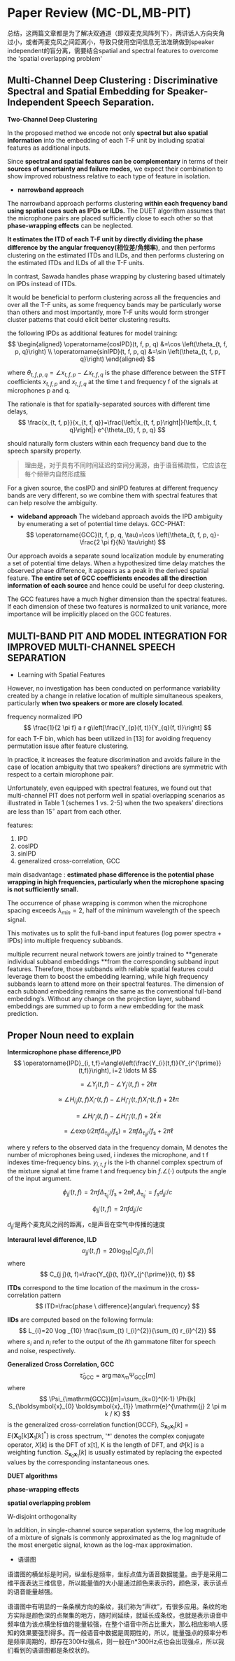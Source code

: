 # Paper Review (MC-DL,MB-PIT)

总结，这两篇文章都是为了解决双通道（即双麦克风阵列下），两讲话人方向夹角过小，或者两麦克风之间距离小，导致只使用空间信息无法准确做到speaker independent的盲分离，需要结合spatial and spectral features to overcome the 'spatial overlapping problem'



## Multi-Channel Deep Clustering : Discriminative Spectral and Spatial Embedding for Speaker-Independent Speech Separation.

**Two-Channel Deep Clustering**

In the proposed method we encode not only **spectral but also spatial information** into the embedding of each T-F unit by  including spatial features as additional inputs.

Since **spectral and spatial features can be complementary** in terms of their **sources of uncertainty and failure modes,** we expect their combination to show improved robustness relative to each type of feature in isolation.

- **narrowband approach**

The narrowband approach performs clustering **within each frequency band** **using spatial cues such as IPDs or ILDs.** The DUET algorithm assumes that the microphone pairs are placed sufficiently close to each other so that **phase-wrapping effects** can be neglected. 

  **It estimates the ITD of each T-F unit by directly dividing the phase difference by the angular frequency(相位差/角频率)**, and then performs clustering on the estimated ITDs and ILDs, and then performs clustering on the estimated ITDs and ILDs of all the T-F units.

  In contrast,  Sawada handles phase wrapping by clustering based ultimately on IPDs instead of ITDs.

It would be beneficial to perform clustering across all the frequencies and over all the T-F units, as some frequency bands may be particularly worse than others and most importantly, more T-F units would form stronger cluster patterns that could elicit better clustering results.

the following IPDs as additional features for model training:
$$
\begin{aligned} \operatorname{cosIPD}(t, f, p, q) &=\cos \left(\theta_{t, f, p, q}\right) \\ \operatorname{sinIPD}(t, f, p, q) &=\sin \left(\theta_{t, f, p, q}\right) \end{aligned}
$$

where $\theta_{t, f, p, q}=\angle x_{t, f, p}-\angle x_{t, f, q}$ is the phase difference between the STFT coefficients $x_{t,f,p}$ and $x_{t,f,q}$ at the time t and frequency f of the signals at microphones p and q.

The rationale is that for spatially-separated sources with different time delays, 
$$
\frac{x_{t, f, p}}{x_{t, f, q}}=\frac{\left|x_{t, f, p}\right|}{\left|x_{t, f, q}\right|} e^{\theta_{t}, f, p, q}
$$

should naturally form clusters within each frequency band due to the speech sparsity property.


> 理由是，对于具有不同时间延迟的空间分离源，由于语音稀疏性，它应该在每个频带内自然形成簇

For a given source, the cosIPD and sinIPD features at different frequency bands are very
different, so we combine them with spectral features that can help resolve the ambiguity.

- **wideband approach**
The wideband approach avoids the IPD ambiguity by enumerating a set of potential time delays.
GCC-PHAT:
$$
\operatorname{GCC}(t, f, p, q, \tau)=\cos \left(\theta_{t, f, p, q}-\frac{2 \pi f}{N} \tau\right)
$$

Our approach avoids a separate sound localization module by enumerating a set of potential time delays. When a hypothesized time delay matches the observed phase difference, it appears as a peak in the derived spatial feature. **The entire set of GCC coefficients encodes all the direction information of each source** and hence could be useful for deep clustering.

The GCC features have a much higher dimension than the spectral features. If each dimension of these two features is normalized to unit variance, more importance will be implicitly placed on the GCC features.

## MULTI-BAND PIT AND MODEL INTEGRATION FOR IMPROVED MULTI-CHANNEL SPEECH SEPARATION

- Learning with Spatial Features

However, no investigation has been conducted on performance variability created by a change in relative location of multiple simultaneous speakers, particularly **when two speakers or more are closely located**.

frequency normalized IPD 
$$
\frac{1}{2 \pi f} a r g\left[\frac{Y_{p}(f, t)}{Y_{q}(f, t)}\right]
$$
for each T-F bin, which has been utilized in [13] for avoiding frequency permutation issue after feature clustering.

In practice, it increases the feature discrimination and avoids failure in the case of location ambiguity that two speakers? directions are symmetric with respect to a certain microphone pair.

Unfortunately, even equipped with spectral features, we found out that multi-channel PIT does not perform well in spatial overlapping scenarios as illustrated in Table 1 (schemes 1 vs. 2-5) when the two speakers’ directions are less than $15^{\circ}$ apart from each other.

features:

1. IPD
2. cosIPD
3. sinIPD
4. generalized cross-correlation, GCC

main disadvantage : **estimated phase difference is the potential phase wrapping in high frequencies, particularly when the microphone spacing is not sufficiently small.**

The occurrence of phase wrapping is common when the microphone spacing exceeds $\lambda_{min}=2$, half of the minimum wavelength of the speech signal.

This motivates us to split the full-band input features (log power spectra + IPDs) into multiple frequency subbands.

multiple recurrent neural network towers are jointly trained to **generate individual subband embeddings **from the corresponding subband input features. Therefore, those subbands with reliable spatial features could leverage them to boost the embedding learning, while high frequency subbands learn to attend more on their spectral features. The dimension of each subband embedding remains the same as the  conventional full-band embedding’s. Without any change on the projection layer, subband embeddings are summed up to form a new embedding for the mask prediction.


## Proper Noun need to explain

**Intermicrophone phase difference,IPD**
$$
\operatorname{IPD}_{i, t,f}=\angle\left(\frac{Y_{i}(t,f)}{Y_{i^{\prime}}(t,f)}\right), i=2 \ldots M
$$

$$
=\angle Y_{j}(t, f)-\angle Y_{j^{\prime}}(t, f)+2 \ell \pi
$$

$$
\approx \angle H_{i^{\prime} j}(t, f) X_{i^{*}}(t, f)-\angle H_{i^{*} j^{\prime}}(t, f) X_{i^{*}}(t, f)+2 \ell \pi
$$

$$
=\angle H_{i^{*} j}(t, f)-\angle H_{i^{*} j^{\prime}}(t, f)+2 \ell^{\prime} \pi
$$

$$
=\angle \exp \left(\iota 2 \pi f \Delta_{\tau_{i j} /} / f_{\mathrm{s}}\right)=2 \pi f \Delta_{\tau_{i j} /} / f_{\mathrm{s}}+2 \pi \ell
$$

where y refers to the observed data in the frequency domain, M denotes the number of microphones being used, i  indexes the microphone, and t f indexes time-frequency bins. $y_{i,t,f}$ is the i-th channel complex spectrum of the mixture signal at time frame t and frequency bin $f . \angle(\cdot)$ outputs the angle of the input argument.

$$
\phi_{j j^{\prime}}(t, f)=2 \pi f \Delta_{\tau_{i j}^{\prime}} / f_{\mathrm{s}}+2 \pi \ell, \Delta_{\tau_{i j}^{\prime}}=f_sd_{jj^{\prime}}/c
$$

$$
\phi_{j j^{\prime}}(t, f)=2 \pi f d_{jj^{\prime}}/c
$$

$d_{jj^{\prime}}$是两个麦克风之间的距离，c是声音在空气中传播的速度

**Interaural level difference, ILD**
$$
\alpha_{j j^{\prime}}(t, f)=20 \log _{10}\left|C_{j j}(t, f)\right|
$$
where
$$
C_{j j}(t, f)=\frac{Y_{j}(t, f)}{Y_{j^{\prime}}(t, f)}
$$

**ITDs** correspond to the time location of the maximum in the cross-correlation pattern
$$
ITD=\frac{phase \ difference}{angular\ frequency}
$$


**IIDs** are computed based on the following formula:
$$
L_{i}=20 \log _{10} \frac{\sum_{t} l_{i}^{2}}{\sum_{t} r_{i}^{2}}
$$
where $s_i$ and $n_i$ refer to the output of the *i*th gammatone filter for speech and noise, respectively.

**Generalized Cross Correlation, GCC**
$$
\hat{\tau}_{\mathrm{GCC}}=\arg \max _{m} \Psi_{\mathrm{GCC}}[m]
$$
where
$$
\Psi_{\mathrm{GCC}}[m]=\sum_{k=0}^{K-1} \Phi[k] S_{\boldsymbol{x}_{0} \boldsymbol{x}_{1}} \mathrm{e}^{\mathrm{j} 2 \pi m k / K}
$$
is the generalized cross-correlation function(GCCF), $S_{\boldsymbol{x}_{0} \boldsymbol{x}_{1}}[k]=E\left\{\boldsymbol{X}_{0}[k] \boldsymbol{X}_{1}[k]^{*}\right\}$ is cross spectrum, '*' denotes the complex conjugate operator, $X[k]$ is the DFT of x[t], K is the length of DFT, and $\Phi[k]$ is a weighting function. $S_{\boldsymbol{x}_{0} \boldsymbol{x}_{1}}[k]$ is usually estimated by replacing the expected values by the corresponding instantaneous ones.

**DUET algorithms**



**phase-wrapping effects**



**spatial overlapping problem**



W-disjoint orthogonality



In addition, in single-channel source separation systems, the log magnitude of a mixture of signals is commonly approximated as the log magnitude of the most energetic signal, known as the log-max approximation.





- 语谱图

语谱图的横坐标是时间，纵坐标是频率，坐标点值为语音数据能量。由于是采用二维平面表达三维信息，所以能量值的大小是通过颜色来表示的，颜色深，表示该点的语音能量越强。

语谱图中有明显的一条条横方向的条纹，我们称为“声纹”，有很多应用。条纹的地方实际是颜色深的点聚集的地方，随时间延续，就延长成条纹，也就是表示语音中频率值为该点横坐标值的能量较强，在整个语音中所占比重大，那么相应影响人感知的效果要强烈得多。而一般语音中数据是周期性的，所以，能量强点的频率分布是频率周期的，即存在300Hz强点，则一般在n*300Hz点也会出现强点，所以我们看到的语谱图都是条纹状的。

